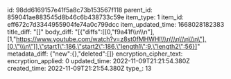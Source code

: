 id: 98dd6169157e41f5a8c73b153567f118
parent_id: 859041ae883545d8b46c6b438733c59e
item_type: 1
item_id: eff672c7d3344955904fe74a0c799dcc
item_updated_time: 1668028182383
title_diff: "[]"
body_diff: "[{\"diffs\":[[0,\"f9a41f\\\n\\\n\"],[1,\"https://www.youtube.com/watch?v=z8st0fMHWHI\\\n\\\n\\\n\\\n\"],[0,\"\\\n\"]],\"start1\":186,\"start2\":186,\"length1\":9,\"length2\":56}]"
metadata_diff: {"new":{},"deleted":[]}
encryption_cipher_text: 
encryption_applied: 0
updated_time: 2022-11-09T21:21:54.380Z
created_time: 2022-11-09T21:21:54.380Z
type_: 13